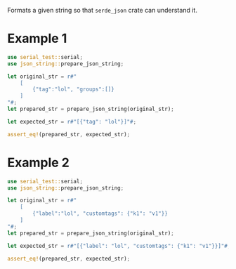 Formats a given string so that `serde_json` crate can understand it. 

# Example 1

``` rust
use serial_test::serial;
use json_string::prepare_json_string;

let original_str = r#"
    [
        {"tag":"lol", "groups":[]}
    ]
"#;
let prepared_str = prepare_json_string(original_str);

let expected_str = r#"[{"tag": "lol"}]"#;

assert_eq!(prepared_str, expected_str);
```

# Example 2
``` rust
use serial_test::serial;
use json_string::prepare_json_string;

let original_str = r#"
    [
        {"label":"lol", "customtags": {"k1": "v1"}}
    ]
"#;
let prepared_str = prepare_json_string(original_str);

let expected_str = r#"[{"label": "lol", "customtags": {"k1": "v1"}}]"#;

assert_eq!(prepared_str, expected_str);

```